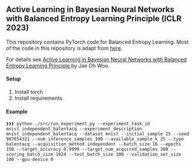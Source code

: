 ## Active Learning in Bayesian Neural Networks with Balanced Entropy Learning Principle (ICLR 2023)

This repository contains PyTorch code for Balanced Entropy Learning. Most of the code in this repository is adapt from [here](https://github.com/BlackHC/BatchBALD).

For details see [Active Learning in Bayesian Neural Networks with Balanced Entropy Learning Principle ](https://openreview.net/forum?id=ZTMuZ68B1g) by Jae Oh Woo.

#### Setup
1. Install torch
2. Install requirements

#### Example
```console
❱❱❱ python ./src/run_experiment.py --experiment_task_id mnist_independent_balentacq --experiment_description mnist_independent_balentacq --dataset mnist --initial_sample 25 --seed 987654321 --num_inference_samples 100 --available_sample_k 25 --type balentacq --acquisition_method independent --batch_size 16 --epochs 150 --target_accuracy 0.9999 --target_num_acquired_samples 300 --scoring_batch_size 1024 --test_batch_size 100 --validation_set_size 100 --gpu-device 0
```

